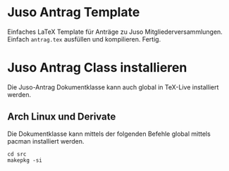 # Juso Antrag Template
Einfaches LaTeX Template für Anträge zu Juso Mitgliederversammlungen.
Einfach ```antrag.tex``` ausfüllen und kompilieren. Fertig.

# Juso Antrag Class installieren
Die Juso-Antrag Dokumentklasse kann auch global in TeX-Live installiert werden.

## Arch Linux und Derivate
Die Dokumentklasse kann mittels der folgenden Befehle global mittels pacman installiert werden.
```
cd src
makepkg -si
```